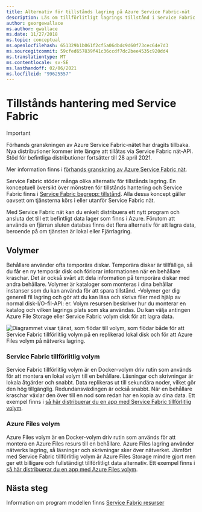```yaml
---
title: Alternativ för tillstånds lagring på Azure Service Fabric-nät
description: Läs om tillförlitligt lagrings tillstånd i Service Fabric nätprogram som körs på Azure Service Fabric-nätet.
author: georgewallace
ms.author: gwallace
ms.date: 11/27/2018
ms.topic: conceptual
ms.openlocfilehash: 651329b1b061f2cf5a06dbdc9d60f73cec64e7d3
ms.sourcegitcommit: 59cfed657839f41c36ccdf7dc2bee4535c920dd4
ms.translationtype: MT
ms.contentlocale: sv-SE
ms.lasthandoff: 02/06/2021
ms.locfileid: "99625557"
---
```

# <a name="state-management-with-service-fabric"></a>Tillstånds hantering med Service Fabric

> [!IMPORTANT]
> Förhands granskningen av Azure Service Fabric-nätet har dragits tillbaka. Nya distributioner kommer inte längre att tillåtas via Service Fabric nät-API. Stöd för befintliga distributioner fortsätter till 28 april 2021.
> 
> Mer information finns i [förhands granskning av Azure Service Fabric nät](https://azure.microsoft.com/updates/azure-service-fabric-mesh-preview-retirement/).

Service Fabric stöder många olika alternativ för tillstånds lagring. En konceptuell översikt över mönstren för tillstånds hantering och Service Fabric finns i [Service Fabric begrepp: tillstånd](../service-fabric/service-fabric-concepts-state.md). Alla dessa koncept gäller oavsett om tjänsterna körs i eller utanför Service Fabric nät. 

Med Service Fabric nät kan du enkelt distribuera ett nytt program och ansluta det till ett befintligt data lager som finns i Azure. Förutom att använda en fjärran sluten databas finns det flera alternativ för att lagra data, beroende på om tjänsten är lokal eller Fjärrlagring. 

## <a name="volumes"></a>Volymer

Behållare använder ofta temporära diskar. Temporära diskar är tillfälliga, så du får en ny temporär disk och förlorar informationen när en behållare kraschar. Det är också svårt att dela information på temporära diskar med andra behållare. Volymer är kataloger som monteras i dina behållar instanser som du kan använda för att spara tillstånd. -Volymer ger dig generell fil lagring och gör att du kan läsa och skriva filer med hjälp av normal disk-I/O-fil-API: er. Volym resursen beskriver hur du monterar en katalog och vilken lagrings plats som ska användas. Du kan välja antingen Azure File Storage eller Service Fabric volym disk för att lagra data.

![Diagrammet visar tjänst, som flödar till volym, som flödar både för att Service Fabric tillförlitlig volym på en replikerad lokal disk och för att Azure Files volym på nätverks lagring.][image3]

### <a name="service-fabric-reliable-volume"></a>Service Fabric tillförlitlig volym

Service Fabric tillförlitlig volym är en Docker-volym driv rutin som används för att montera en lokal volym till en behållare. Läsningar och skrivningar är lokala åtgärder och snabbt. Data replikeras ut till sekundära noder, vilket gör den hög tillgänglig. Redundansväxlingen är också snabbt. När en behållare kraschar växlar den över till en nod som redan har en kopia av dina data. Ett exempel finns i [så här distribuerar du en app med Service Fabric tillförlitlig volym](service-fabric-mesh-howto-deploy-app-sfreliable-disk-volume.md).

### <a name="azure-files-volume"></a>Azure Files volym

Azure Files volym är en Docker-volym driv rutin som används för att montera en Azure Files resurs till en behållare. Azure Files lagring använder nätverks lagring, så läsningar och skrivningar sker över nätverket. Jämfört med Service Fabric tillförlitlig volym är Azure Files Storage mindre gjort men ger ett billigare och fullständigt tillförlitligt data alternativ. Ett exempel finns i [så här distribuerar du en app med Azure Files volym](service-fabric-mesh-howto-deploy-app-azurefiles-volume.md).

## <a name="next-steps"></a>Nästa steg

Information om program modellen finns [Service Fabric resurser](service-fabric-mesh-service-fabric-resources.md)

[image3]: ./media/service-fabric-mesh-storing-state/volumes.png
